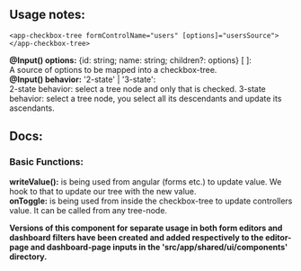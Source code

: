 ## Usage notes:

`<app-checkbox-tree formControlName="users" [options]="usersSource"> </app-checkbox-tree>`

**@Input() options:** {id: string; name: string; children?: options} [ ]: \
 A source of options to be mapped into a checkbox-tree.
\
**@Input() behavior:** '2-state' \| '3-state': \
 2-state behavior: select a tree node and only that is checked.
3-state behavior: select a tree node, you select all its descendants and update its ascendants.

## Docs:

### Basic Functions:

**writeValue():** is being used from angular (forms etc.) to update value. We hook to that to update our tree with the new value. \
**onToggle:** is being used from inside the checkbox-tree to update controllers value. It can be called from any tree-node.

**Versions of this component for separate usage in both form editors and dashboard filters have been created and added respectively to the
editor-page and dashboard-page inputs in the 'src/app/shared/ui/components' directory.**
